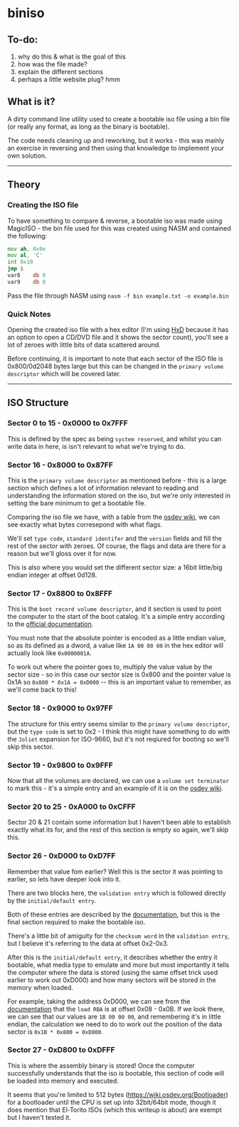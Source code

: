 # biniso

## To-do:
1. why do this & what is the goal of this
2. how was the file made?
3. explain the different sections
4. perhaps a little website plug? hmm

## What is it?
A dirty command line utility used to create a bootable iso file using a bin file (or really any format, as long as the binary is bootable).

The code needs cleaning up and reworking, but it works - this was mainly an exercise in reversing and then using that knowledge to implement your own solution.

---
## Theory

### Creating the ISO file
To have something to compare & reverse, a bootable iso was made using MagicISO - the bin file used for this was created using NASM and contained the following:

```asm
mov ah, 0x0e
mov al, 'C'
int 0x10
jmp $
var8	db 0
var9	db 0
```
Pass the file through NASM using ``nasm -f bin example.txt -o example.bin``

### Quick Notes
Opening the created iso file with a hex editor (I'm using [HxD](https://mh-nexus.de/en/hxd/) because it has an option to open a CD/DVD file and it shows the sector count), you'll see a lot of zeroes with little bits of data scattered around.

Before continuing, it is important to note that each sector of the ISO file is 0x800/0d2048 bytes large but this can be changed in the ``primary volume descriptor`` which will be covered later.

---

## ISO Structure

### Sector 0 to 15 - 0x0000 to 0x7FFF
This is defined by the spec as being ``system reserved``, and whilst you can write data in here, is isn't relevant to what we're trying to do.

### Sector 16 - 0x8000 to 0x87FF
This is the ``primary volume descriptor`` as mentioned before - this is a large section which defines a lot of information relevant to reading and understanding the information stored on the iso, but we're only interested in setting the bare minimum to get a bootable file.

Comparing the iso file we have, with a table from the [osdev wiki](https://wiki.osdev.org/ISO_9660), we can see exactly what bytes corresepond with what flags.

We'll set ``type code``, ``standard identifer`` and the ``version`` fields and fill the rest of the sector with zeroes. Of course, the flags and data are there for a reason but we'll gloss over it for now.

This is also where you would set the different sector size: a 16bit little/big endian integer at offset 0d128.

### Sector 17 - 0x8800 to 0x8FFF
This is the ``boot record volume descriptor``, and it section is used to point the computer to the start of the boot catalog. It's a simple entry according to the [official documentation](https://pdos.csail.mit.edu/6.828/2014/readings/boot-cdrom.pdf). 

You must note that the absolute pointer is encoded as a little endian value, so as its defined as a dword, a value like ``1A 00 00 00`` in the hex editor will actually look like ``0x0000001A``.

To work out where the pointer goes to, multiply the value value by the sector size - so in this case our sector size is 0x800 and the pointer value is 0x1A so ``0x800 * 0x1A = 0xD000`` -- this is an important value to remember, as we'll come back to this!

### Sector 18 - 0x9000 to 0x97FF
The structure for this entry seems similar to the ``primary volume descriptor``, but the ``type code`` is set to 0x2 - I think this might have something to do with the ``Joliet`` expansion for ISO-9660, but it's not reqiured for booting so we'll skip this sector.

### Sector 19 - 0x9800 to 0x9FFF
Now that all the volumes are declared, we can use a ``volume set terminator`` to mark this - it's a simple entry and an example of it is on the [osdev wiki](https://wiki.osdev.org/ISO_9660).

### Sector 20 to 25 - 0xA000 to 0xCFFF
Sector 20 & 21 contain some information but I haven't been able to establish exactly what its for, and the rest of this section is empty so again, we'll skip this.

### Sector 26 - 0xD000 to 0xD7FF
Remember that value fom earlier? Well this is the sector it was pointing to earlier, so lets have deeper look into it.

There are two blocks here, the ``validation entry`` which is followed directly by the ``initial/default entry``.

Both of these entries are described by the [documentation](https://pdos.csail.mit.edu/6.828/2014/readings/boot-cdrom.pdf), but this is the final section required to make the bootable iso.

There's a little bit of amiguity for the ``checksum word`` in the ``validation entry``, but I believe it's referring to the data at offset 0x2-0x3.

After this is the ``initial/default entry``, it describes whether the entry it bootable, what media type to emulate and more but most importantly it tells the computer where the data is stored (using the same offset trick used earlier to work out 0xD000) and how many sectors will be stored in the memory when loaded.

For example, taking the address 0xD000, we can see from the [documentation](https://pdos.csail.mit.edu/6.828/2014/readings/boot-cdrom.pdf) that the ``load RBA`` is at offset 0x08 - 0x0B. If we look there, we can see that our values are ``1B 00 00 00``, and remembering it's in little endian, the calculation we need to do to work out the position of the data sector is ``0x1B * 0x800 = 0xD800``.

### Sector 27 - 0xD800 to 0xDFFF
This is where the assembly binary is stored! Once the computer successfully understands that the iso is bootable, this section of code will be loaded into memory and executed.

It seems that you're limited to 512 bytes (https://wiki.osdev.org/Bootloader) for a bootloader until the CPU is set up into 32bit/64bit mode, though it does mention that El-Torito ISOs (which this writeup is about) are exempt but I haven't tested it.